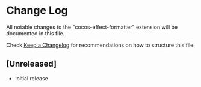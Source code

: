 # Change Log

All notable changes to the "cocos-effect-formatter" extension will be documented in this file.

Check [Keep a Changelog](http://keepachangelog.com/) for recommendations on how to structure this file.

## [Unreleased]

- Initial release